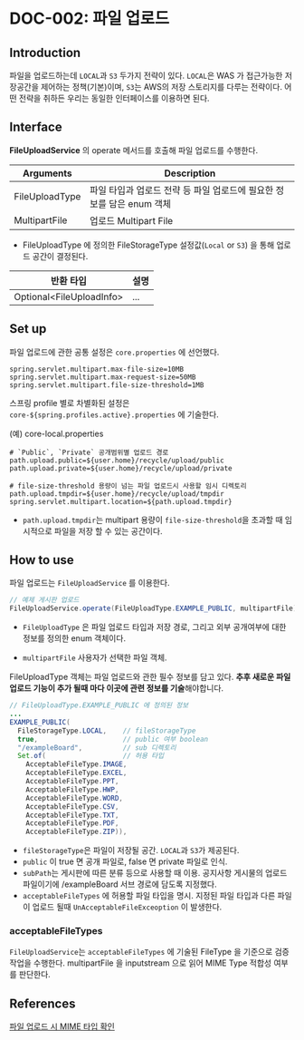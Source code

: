 # DOC-002: 파일 업로드 

## Introduction

파일을 업로드하는데 `LOCAL`과 `S3` 두가지 전략이 있다. `LOCAL`은 WAS 가 접근가능한 저장공간을 제어하는 정책(기본)이며,
`S3`는 AWS의 저장 스토리지를 다루는 전략이다. 
어떤 전략을 취하든 우리는 동일한 인터페이스를 이용하면 된다. 

## Interface

**FileUploadService** 의 operate 메서드를 호출해 파일 업로드를 수행한다.

|Arguments|Description
|---|---
|FileUploadType| 파일 타입과 업로드 전략 등 파일 업로드에 필요한 정보를 담은 enum 객체
|MultipartFile| 업로드 Multipart File
* FileUploadType 에 정의한 FileStorageType 설정값(`Local` or `S3`) 을 통해 업로드 공간이 결정된다.

|반환 타입|설명
|---|---
|Optional\<FileUploadInfo\>| ...


## Set up

파일 업로드에 관한 공통 설정은 `core.properties` 에 선언했다.

```properties
spring.servlet.multipart.max-file-size=10MB
spring.servlet.multipart.max-request-size=50MB
spring.servlet.multipart.file-size-threshold=1MB
```

스프링 profile 별로 차별화된 설정은 `core-${spring.profiles.active}.properties` 에 기술한다.

(예) core-local.properties
```properties
# `Public`, `Private` 공개범위별 업로드 경로
path.upload.public=${user.home}/recycle/upload/public
path.upload.private=${user.home}/recycle/upload/private

# file-size-threshold 용량이 넘는 파일 업로드시 사용할 임시 디렉토리
path.upload.tmpdir=${user.home}/recycle/upload/tmpdir
spring.servlet.multipart.location=${path.upload.tmpdir}
```

* `path.upload.tmpdir`는 multipart 용량이 `file-size-threshold`을 초과할 때
  임시적으로 파일을 저장 할 수 있는 공간이다. 


## How to use

파일 업로드는 `FileUploadService` 를 이용한다.
```java
// 예제 게시판 업로드
FileUploadService.operate(FileUploadType.EXAMPLE_PUBLIC, multipartFile);
```

* `FileUploadType` 은 파일 업로드 타입과 저장 경로, 그리고 외부 공개여부에 대한 정보를 정의한 enum 객체이다.

* `multipartFile` 사용자가 선택한 파일 객체. 

FileUploadType 객체는 파일 업로드와 관한 필수 정보를 담고 있다. 
**추후 새로운 파일 업로드 기능이 추가 될때 마다 이곳에 관련 정보를 기술**해야합니다. 

```java
// FileUploadType.EXAMPLE_PUBLIC 에 정의된 정보
...
EXAMPLE_PUBLIC(
  FileStorageType.LOCAL,    // fileStorageType
  true,                     // public 여부 boolean
  "/exampleBoard",          // sub 디렉토리
  Set.of(                   // 허용 타입
    AcceptableFileType.IMAGE,
    AcceptableFileType.EXCEL,
    AcceptableFileType.PPT,
    AcceptableFileType.HWP,
    AcceptableFileType.WORD,
    AcceptableFileType.CSV,
    AcceptableFileType.TXT,
    AcceptableFileType.PDF,
    AcceptableFileType.ZIP)),
```

* `fileStorageType`은 파일이 저장될 공간. `LOCAL`과 `S3`가 제공된다.
* `public` 이 true 면 공개 파일로, false 면 private 파일로 인식.  
* `subPath`는 게시판에 따른 분류 등으로 사용할 때 이용. 공지사항 게시물의 업로드 파일이기에 /exampleBoard 서브 경로에 담도록 지정했다.  
* `acceptableFileTypes` 에 허용할 파일 타입을 명시. 지정된 파일 타입과 다른 파일이 업로드 될때 `UnAcceptableFileExceoption` 이 발생한다.


### acceptableFileTypes
`FileUploadService`는 `acceptableFileTypes` 에 기술된 
FileType 을 기준으로 검증작업을 수행한다. multipartFile 을 inputstream 으로 읽어 MIME Type 적합성 여부를 판단한다.

## References
[파일 업로드 시 MIME 타입 확인](https://github.com/devheedoo/TIW/blob/master/%5BJava%5D%20%ED%8C%8C%EC%9D%BC%20%EC%97%85%EB%A1%9C%EB%93%9C%20%EC%8B%9C%20MIME%20%ED%83%80%EC%9E%85%20%ED%99%95%EC%9D%B8.md)
